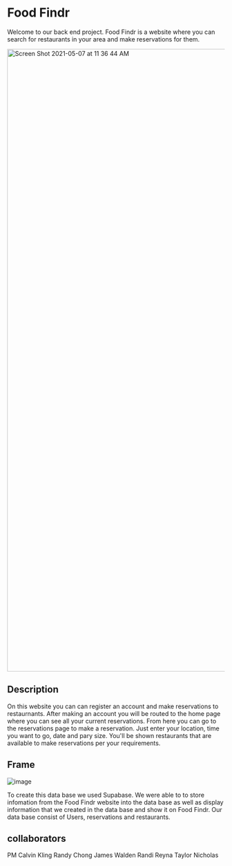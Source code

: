 # Food Findr

Welcome to our back end project. Food Findr is a website where you can search for restaurants in your area and make reservations for them.

<img width="1440" alt="Screen Shot 2021-05-07 at 11 36 44 AM" src="https://user-images.githubusercontent.com/71455657/117475545-2b027280-af2a-11eb-9717-0721f7c9ea58.png">


## Description

On this website you can can register an account and make reservations to restaurnants. After making an account you will be routed to the home page where you can see all your current reservations. From here you can go to the reservations page to make a reservation. Just enter your location, time you want to go, date and pary size. You'll be shown restaurants that are available to make reservations per your requirements. 

## Frame

![image](https://user-images.githubusercontent.com/71455657/117480117-2c826980-af2f-11eb-8bfb-e8e0d4b81588.png)


To create this data base we used Supabase. We were able to to store infomation from the Food Findr website into the data base as well as display information that we created in the data base and show it on Food Findr. Our data base consist of Users, reservations and restaurants. 

## collaborators

PM Calvin Kling
Randy Chong
James Walden
Randi Reyna
Taylor Nicholas

